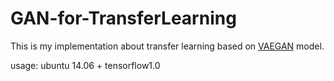 # GAN-for-TransferLearning

This is my implementation about transfer learning based on [VAEGAN](https://arxiv.org/pdf/1512.09300.pdf) model.

usage:
ubuntu 14.06 +
tensorflow1.0
